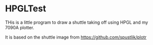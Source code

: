 # HPGLTest

THis is a little program to draw a shuttle taking off using HPGL and my 7090A plotter.

It is based on the shuttle image from https://github.com/spustlik/plotr
